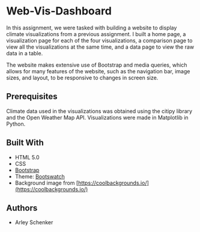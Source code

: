 # Web-Vis-Dashboard

In this assignment, we were tasked with building a website to display climate visualizations from a previous assignment. I built a home page, a visualization page for each of the four visualizations, a comparison page to view all the visualizations at the same time, and a data page to view the raw data in a table.

The website makes extensive use of Bootstrap and media queries, which allows for many features of the website, such as the navigation bar, image sizes, and layout, to be responsive to changes in screen size.

## Prerequisites

Climate data used in the visualizations was obtained using the citipy library and the Open Weather Map API. Visualizations were made in Matplotlib in Python.

## Built With

* HTML 5.0
* CSS
* [Bootstrap](https://getbootstrap.com/)
* Theme: [Bootswatch](https://bootswatch.com/lumen/)
* Background image from [https://coolbackgrounds.io/](https://coolbackgrounds.io/)

## Authors

* Arley Schenker
